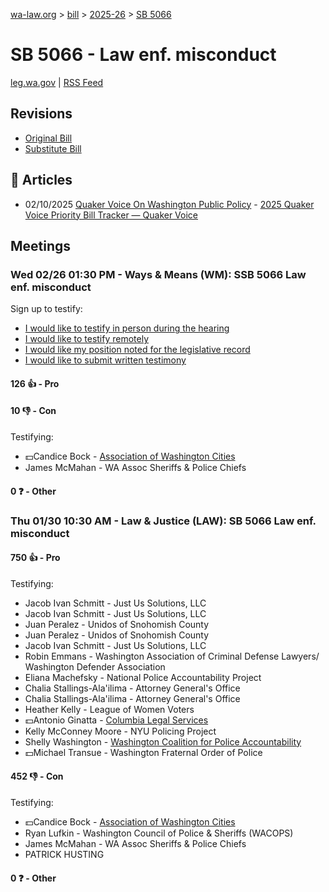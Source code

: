 [wa-law.org](/) > [bill](/bill/) > [2025-26](/bill/2025-26/) > [SB 5066](/bill/2025-26/sb/5066/)

# SB 5066 - Law enf. misconduct
[leg.wa.gov](https://app.leg.wa.gov/billsummary?BillNumber=5066&Year=2025&Initiative=false) | [RSS Feed](./rss.xml)

## Revisions
* [Original Bill](1/)
* [Substitute Bill](S/)

## 📰 Articles
* 02/10/2025 [Quaker Voice On Washington Public Policy](/org/quaker_voice_on_washington_public_policy/) - [2025 Quaker Voice Priority Bill Tracker — Quaker Voice](https://www.quakervoicewa.org/2025-quaker-voice-priority-bills/#:~:text=SB%205066)

## Meetings
### Wed 02/26 01:30 PM - Ways & Means (WM): SSB 5066 Law enf. misconduct
Sign up to testify:
* [I would like to testify in person during the hearing](https://app.leg.wa.gov/csi/Testifier/Add?chamber=House&mId=32889&aId=165092&caId=26226&tId=1)
* [I would like to testify remotely](https://app.leg.wa.gov/csi/Testifier/Add?chamber=House&mId=32889&aId=165092&caId=26226&tId=2)
* [I would like my position noted for the legislative record](https://app.leg.wa.gov/csi/Testifier/Add?chamber=House&mId=32889&aId=165092&caId=26226&tId=3)
* [I would like to submit written testimony](https://app.leg.wa.gov/csi/Testifier/Add?chamber=House&mId=32889&aId=165092&caId=26226&tId=4)

#### 126 👍 - Pro

#### 10 👎 - Con
Testifying:
* 💵Candice Bock - [Association of Washington Cities](/org/association_of_washington_cities/)
* James McMahan - WA Assoc Sheriffs & Police Chiefs

#### 0 ❓ - Other

### Thu 01/30 10:30 AM - Law & Justice (LAW): SB 5066 Law enf. misconduct
#### 750 👍 - Pro
Testifying:
* Jacob Ivan Schmitt - Just Us Solutions, LLC
* Jacob Ivan Schmitt - Just Us Solutions, LLC
* Juan Peralez - Unidos of Snohomish County
* Juan Peralez - Unidos of Snohomish County
* Jacob Ivan Schmitt - Just Us Solutions, LLC
* Robin Emmans - Washington Association of Criminal Defense Lawyers/ Washington Defender Association
* Eliana Machefsky - National Police Accountability Project
* Chalia Stallings-Ala'ilima - Attorney General's Office
* Chalia Stallings-Ala'ilima - Attorney General's Office
* Heather Kelly - League of Women Voters
* 💵Antonio Ginatta - [Columbia Legal Services](/org/columbia_legal_services/)
* Kelly McConney Moore - NYU Policing Project
* Shelly Washington - [Washington Coalition for Police Accountability](/org/washington_coalition_for_police_accountability/)
* 💵Michael Transue - Washington Fraternal Order of Police

#### 452 👎 - Con
Testifying:
* 💵Candice Bock - [Association of Washington Cities](/org/association_of_washington_cities/)
* Ryan Lufkin - Washington Council of Police & Sheriffs (WACOPS)
* James McMahan - WA Assoc Sheriffs & Police Chiefs
* PATRICK HUSTING

#### 0 ❓ - Other
